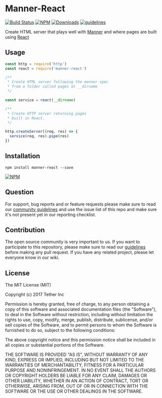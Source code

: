 # Manner-React

[![Build Status](https://travis-ci.org/tether/manner-react.svg?branch=master)](https://travis-ci.org/tether/manner-react)
[![NPM](https://img.shields.io/npm/v/manner-react.svg)](https://www.npmjs.com/package/manner-react)
[![Downloads](https://img.shields.io/npm/dm/manner-react.svg)](http://npm-stat.com/charts.html?package=manner-react)
[![guidelines](https://tether.github.io/contribution-guide/badge-guidelines.svg)](https://github.com/tether/contribution-guide)

Create HTML server that plays well with [Manner](https://github.com/tether/manner) and where pages are built using [React](https://github.com/facebook/react)

## Usage

```js
const http = require('http')
const react = require('manner-react')

/**
 * Create HTML server following the manner spec
 * from a folder called pages at __dirname
 */

const service = react(__dirname)

/**
 * Create HTTP server returning pages
 * built in React.
 */

http.createServer((req, res) => {
  service(req, res).pipe(res)
})
```

## Installation

```shell
npm install manner-react --save
```

[![NPM](https://nodei.co/npm/manner-react.png)](https://nodei.co/npm/manner-react/)


## Question

For support, bug reports and or feature requests please make sure to read our
<a href="https://github.com/tether/contribution-guide/blob/master/community.md" target="_blank">community guidelines</a> and use the issue list of this repo and make sure it's not present yet in our reporting checklist.

## Contribution

The open source community is very important to us. If you want to participate to this repository, please make sure to read our <a href="https://github.com/tether/contribution-guide" target="_blank">guidelines</a> before making any pull request. If you have any related project, please let everyone know in our wiki.

## License

The MIT License (MIT)

Copyright (c) 2017 Tether Inc

Permission is hereby granted, free of charge, to any person obtaining a copy of this software and associated documentation files (the "Software"), to deal in the Software without restriction, including without limitation the rights to use, copy, modify, merge, publish, distribute, sublicense, and/or sell copies of the Software, and to permit persons to whom the Software is furnished to do so, subject to the following conditions:

The above copyright notice and this permission notice shall be included in all copies or substantial portions of the Software.

THE SOFTWARE IS PROVIDED "AS IS", WITHOUT WARRANTY OF ANY KIND, EXPRESS OR IMPLIED, INCLUDING BUT NOT LIMITED TO THE WARRANTIES OF MERCHANTABILITY, FITNESS FOR A PARTICULAR PURPOSE AND NONINFRINGEMENT. IN NO EVENT SHALL THE AUTHORS OR COPYRIGHT HOLDERS BE LIABLE FOR ANY CLAIM, DAMAGES OR OTHER LIABILITY, WHETHER IN AN ACTION OF CONTRACT, TORT OR OTHERWISE, ARISING FROM, OUT OF OR IN CONNECTION WITH THE SOFTWARE OR THE USE OR OTHER DEALINGS IN THE SOFTWARE.
